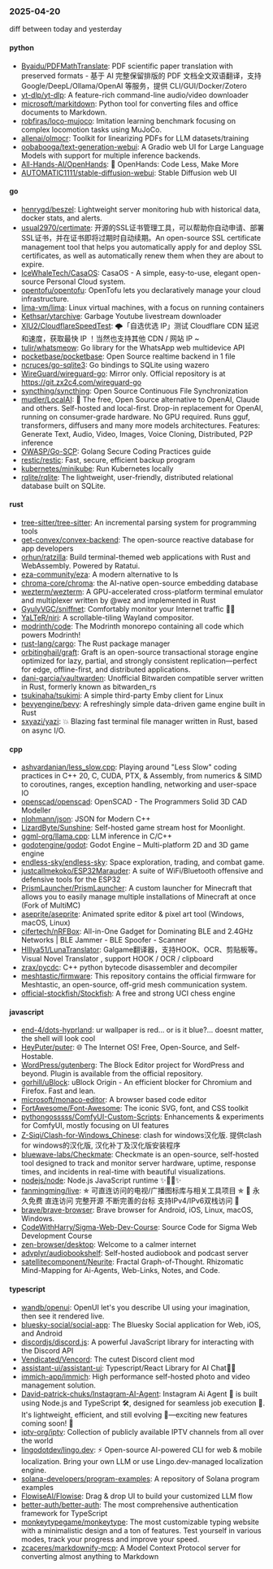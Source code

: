 ### 2025-04-20
diff between today and yesterday

#### python
* [Byaidu/PDFMathTranslate](https://github.com/Byaidu/PDFMathTranslate): PDF scientific paper translation with preserved formats - 基于 AI 完整保留排版的 PDF 文档全文双语翻译，支持 Google/DeepL/Ollama/OpenAI 等服务，提供 CLI/GUI/Docker/Zotero
* [yt-dlp/yt-dlp](https://github.com/yt-dlp/yt-dlp): A feature-rich command-line audio/video downloader
* [microsoft/markitdown](https://github.com/microsoft/markitdown): Python tool for converting files and office documents to Markdown.
* [robfiras/loco-mujoco](https://github.com/robfiras/loco-mujoco): Imitation learning benchmark focusing on complex locomotion tasks using MuJoCo.
* [allenai/olmocr](https://github.com/allenai/olmocr): Toolkit for linearizing PDFs for LLM datasets/training
* [oobabooga/text-generation-webui](https://github.com/oobabooga/text-generation-webui): A Gradio web UI for Large Language Models with support for multiple inference backends.
* [All-Hands-AI/OpenHands](https://github.com/All-Hands-AI/OpenHands): 🙌 OpenHands: Code Less, Make More
* [AUTOMATIC1111/stable-diffusion-webui](https://github.com/AUTOMATIC1111/stable-diffusion-webui): Stable Diffusion web UI

#### go
* [henrygd/beszel](https://github.com/henrygd/beszel): Lightweight server monitoring hub with historical data, docker stats, and alerts.
* [usual2970/certimate](https://github.com/usual2970/certimate): 开源的SSL证书管理工具，可以帮助你自动申请、部署SSL证书，并在证书即将过期时自动续期。An open-source SSL certificate management tool that helps you automatically apply for and deploy SSL certificates, as well as automatically renew them when they are about to expire.
* [IceWhaleTech/CasaOS](https://github.com/IceWhaleTech/CasaOS): CasaOS - A simple, easy-to-use, elegant open-source Personal Cloud system.
* [opentofu/opentofu](https://github.com/opentofu/opentofu): OpenTofu lets you declaratively manage your cloud infrastructure.
* [lima-vm/lima](https://github.com/lima-vm/lima): Linux virtual machines, with a focus on running containers
* [Kethsar/ytarchive](https://github.com/Kethsar/ytarchive): Garbage Youtube livestream downloader
* [XIU2/CloudflareSpeedTest](https://github.com/XIU2/CloudflareSpeedTest): 🌩「自选优选 IP」测试 Cloudflare CDN 延迟和速度，获取最快 IP ！当然也支持其他 CDN / 网站 IP ~
* [tulir/whatsmeow](https://github.com/tulir/whatsmeow): Go library for the WhatsApp web multidevice API
* [pocketbase/pocketbase](https://github.com/pocketbase/pocketbase): Open Source realtime backend in 1 file
* [ncruces/go-sqlite3](https://github.com/ncruces/go-sqlite3): Go bindings to SQLite using wazero
* [WireGuard/wireguard-go](https://github.com/WireGuard/wireguard-go): Mirror only. Official repository is at https://git.zx2c4.com/wireguard-go
* [syncthing/syncthing](https://github.com/syncthing/syncthing): Open Source Continuous File Synchronization
* [mudler/LocalAI](https://github.com/mudler/LocalAI): 🤖 The free, Open Source alternative to OpenAI, Claude and others. Self-hosted and local-first. Drop-in replacement for OpenAI, running on consumer-grade hardware. No GPU required. Runs gguf, transformers, diffusers and many more models architectures. Features: Generate Text, Audio, Video, Images, Voice Cloning, Distributed, P2P inference
* [OWASP/Go-SCP](https://github.com/OWASP/Go-SCP): Golang Secure Coding Practices guide
* [restic/restic](https://github.com/restic/restic): Fast, secure, efficient backup program
* [kubernetes/minikube](https://github.com/kubernetes/minikube): Run Kubernetes locally
* [rqlite/rqlite](https://github.com/rqlite/rqlite): The lightweight, user-friendly, distributed relational database built on SQLite.

#### rust
* [tree-sitter/tree-sitter](https://github.com/tree-sitter/tree-sitter): An incremental parsing system for programming tools
* [get-convex/convex-backend](https://github.com/get-convex/convex-backend): The open-source reactive database for app developers
* [orhun/ratzilla](https://github.com/orhun/ratzilla): Build terminal-themed web applications with Rust and WebAssembly. Powered by Ratatui.
* [eza-community/eza](https://github.com/eza-community/eza): A modern alternative to ls
* [chroma-core/chroma](https://github.com/chroma-core/chroma): the AI-native open-source embedding database
* [wezterm/wezterm](https://github.com/wezterm/wezterm): A GPU-accelerated cross-platform terminal emulator and multiplexer written by @wez and implemented in Rust
* [GyulyVGC/sniffnet](https://github.com/GyulyVGC/sniffnet): Comfortably monitor your Internet traffic 🕵️‍♂️
* [YaLTeR/niri](https://github.com/YaLTeR/niri): A scrollable-tiling Wayland compositor.
* [modrinth/code](https://github.com/modrinth/code): The Modrinth monorepo containing all code which powers Modrinth!
* [rust-lang/cargo](https://github.com/rust-lang/cargo): The Rust package manager
* [orbitinghail/graft](https://github.com/orbitinghail/graft): Graft is an open-source transactional storage engine optimized for lazy, partial, and strongly consistent replication—perfect for edge, offline-first, and distributed applications.
* [dani-garcia/vaultwarden](https://github.com/dani-garcia/vaultwarden): Unofficial Bitwarden compatible server written in Rust, formerly known as bitwarden_rs
* [tsukinaha/tsukimi](https://github.com/tsukinaha/tsukimi): A simple third-party Emby client for Linux
* [bevyengine/bevy](https://github.com/bevyengine/bevy): A refreshingly simple data-driven game engine built in Rust
* [sxyazi/yazi](https://github.com/sxyazi/yazi): 💥 Blazing fast terminal file manager written in Rust, based on async I/O.

#### cpp
* [ashvardanian/less_slow.cpp](https://github.com/ashvardanian/less_slow.cpp): Playing around "Less Slow" coding practices in C++ 20, C, CUDA, PTX, & Assembly, from numerics & SIMD to coroutines, ranges, exception handling, networking and user-space IO
* [openscad/openscad](https://github.com/openscad/openscad): OpenSCAD - The Programmers Solid 3D CAD Modeller
* [nlohmann/json](https://github.com/nlohmann/json): JSON for Modern C++
* [LizardByte/Sunshine](https://github.com/LizardByte/Sunshine): Self-hosted game stream host for Moonlight.
* [ggml-org/llama.cpp](https://github.com/ggml-org/llama.cpp): LLM inference in C/C++
* [godotengine/godot](https://github.com/godotengine/godot): Godot Engine – Multi-platform 2D and 3D game engine
* [endless-sky/endless-sky](https://github.com/endless-sky/endless-sky): Space exploration, trading, and combat game.
* [justcallmekoko/ESP32Marauder](https://github.com/justcallmekoko/ESP32Marauder): A suite of WiFi/Bluetooth offensive and defensive tools for the ESP32
* [PrismLauncher/PrismLauncher](https://github.com/PrismLauncher/PrismLauncher): A custom launcher for Minecraft that allows you to easily manage multiple installations of Minecraft at once (Fork of MultiMC)
* [aseprite/aseprite](https://github.com/aseprite/aseprite): Animated sprite editor & pixel art tool (Windows, macOS, Linux)
* [cifertech/nRFBox](https://github.com/cifertech/nRFBox): All-in-One Gadget for Dominating BLE and 2.4GHz Networks | BLE Jammer - BLE Spoofer - Scanner
* [HIllya51/LunaTranslator](https://github.com/HIllya51/LunaTranslator): Galgame翻译器，支持HOOK、OCR、剪贴板等。Visual Novel Translator , support HOOK / OCR / clipboard
* [zrax/pycdc](https://github.com/zrax/pycdc): C++ python bytecode disassembler and decompiler
* [meshtastic/firmware](https://github.com/meshtastic/firmware): This repository contains the official firmware for Meshtastic, an open-source, off-grid mesh communication system.
* [official-stockfish/Stockfish](https://github.com/official-stockfish/Stockfish): A free and strong UCI chess engine

#### javascript
* [end-4/dots-hyprland](https://github.com/end-4/dots-hyprland): ur wallpaper is red... or is it blue?... doesnt matter, the shell will look cool
* [HeyPuter/puter](https://github.com/HeyPuter/puter): 🌐 The Internet OS! Free, Open-Source, and Self-Hostable.
* [WordPress/gutenberg](https://github.com/WordPress/gutenberg): The Block Editor project for WordPress and beyond. Plugin is available from the official repository.
* [gorhill/uBlock](https://github.com/gorhill/uBlock): uBlock Origin - An efficient blocker for Chromium and Firefox. Fast and lean.
* [microsoft/monaco-editor](https://github.com/microsoft/monaco-editor): A browser based code editor
* [FortAwesome/Font-Awesome](https://github.com/FortAwesome/Font-Awesome): The iconic SVG, font, and CSS toolkit
* [pythongosssss/ComfyUI-Custom-Scripts](https://github.com/pythongosssss/ComfyUI-Custom-Scripts): Enhancements & experiments for ComfyUI, mostly focusing on UI features
* [Z-Siqi/Clash-for-Windows_Chinese](https://github.com/Z-Siqi/Clash-for-Windows_Chinese): clash for windows汉化版. 提供clash for windows的汉化版, 汉化补丁及汉化版安装程序
* [bluewave-labs/Checkmate](https://github.com/bluewave-labs/Checkmate): Checkmate is an open-source, self-hosted tool designed to track and monitor server hardware, uptime, response times, and incidents in real-time with beautiful visualizations.
* [nodejs/node](https://github.com/nodejs/node): Node.js JavaScript runtime ✨🐢🚀✨
* [fanmingming/live](https://github.com/fanmingming/live): ✯ 可直连访问的电视/广播图标库与相关工具项目 ✯ 🔕 永久免费 直连访问 完整开源 不断完善的台标 支持IPv4/IPv6双栈访问 🔕
* [brave/brave-browser](https://github.com/brave/brave-browser): Brave browser for Android, iOS, Linux, macOS, Windows.
* [CodeWithHarry/Sigma-Web-Dev-Course](https://github.com/CodeWithHarry/Sigma-Web-Dev-Course): Source Code for Sigma Web Development Course
* [zen-browser/desktop](https://github.com/zen-browser/desktop): Welcome to a calmer internet
* [advplyr/audiobookshelf](https://github.com/advplyr/audiobookshelf): Self-hosted audiobook and podcast server
* [satellitecomponent/Neurite](https://github.com/satellitecomponent/Neurite): Fractal Graph-of-Thought. Rhizomatic Mind-Mapping for Ai-Agents, Web-Links, Notes, and Code.

#### typescript
* [wandb/openui](https://github.com/wandb/openui): OpenUI let's you describe UI using your imagination, then see it rendered live.
* [bluesky-social/social-app](https://github.com/bluesky-social/social-app): The Bluesky Social application for Web, iOS, and Android
* [discordjs/discord.js](https://github.com/discordjs/discord.js): A powerful JavaScript library for interacting with the Discord API
* [Vendicated/Vencord](https://github.com/Vendicated/Vencord): The cutest Discord client mod
* [assistant-ui/assistant-ui](https://github.com/assistant-ui/assistant-ui): Typescript/React Library for AI Chat💬🚀
* [immich-app/immich](https://github.com/immich-app/immich): High performance self-hosted photo and video management solution.
* [David-patrick-chuks/Instagram-AI-Agent](https://github.com/David-patrick-chuks/Instagram-AI-Agent): Instagram Ai Agent 🌸 is built using Node.js and TypeScript 🛠️, designed for seamless job execution 📸. It's lightweight, efficient, and still evolving 🚧—exciting new features coming soon! 🌟
* [iptv-org/iptv](https://github.com/iptv-org/iptv): Collection of publicly available IPTV channels from all over the world
* [lingodotdev/lingo.dev](https://github.com/lingodotdev/lingo.dev): ⚡️ Open-source AI-powered CLI for web & mobile localization. Bring your own LLM or use Lingo.dev-managed localization engine.
* [solana-developers/program-examples](https://github.com/solana-developers/program-examples): A repository of Solana program examples
* [FlowiseAI/Flowise](https://github.com/FlowiseAI/Flowise): Drag & drop UI to build your customized LLM flow
* [better-auth/better-auth](https://github.com/better-auth/better-auth): The most comprehensive authentication framework for TypeScript
* [monkeytypegame/monkeytype](https://github.com/monkeytypegame/monkeytype): The most customizable typing website with a minimalistic design and a ton of features. Test yourself in various modes, track your progress and improve your speed.
* [zcaceres/markdownify-mcp](https://github.com/zcaceres/markdownify-mcp): A Model Context Protocol server for converting almost anything to Markdown
